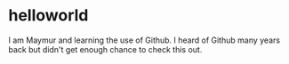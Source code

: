 # helloworld
I am Maymur and learning the use of Github. I heard of Github many years back but didn't get enough chance to check this out.
